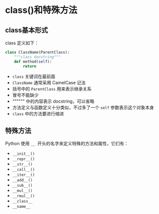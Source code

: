 # class()和特殊方法

## class基本形式
class 定义如下：
```python
class ClassName(ParentClass):
    """class docstring"""
    def method(self):
        return
```        
- `class` 关键词在最前面
- `ClassName` 通常采用 CamelCase 记法
- 括号中的 `ParentClass` 用来表示继承关系
- 冒号不能缺少
- """""" 中的内容表示 docstring，可以省略
- 方法定义与函数定义十分类似，不过多了一个 `self` 参数表示这个对象本身
- `class` 中的方法要进行缩进


## 特殊方法
Python 使用 `__ `开头的名字来定义特殊的方法和属性，它们有：
- `__init__()`
- `__repr__()`
- `__str__()`
- `__call__()`
- `__iter__()`
- `__add__()`
- `__sub__()`
- `__mul__()`
- `__rmul__()`
- `__class__`
- `__name__`
